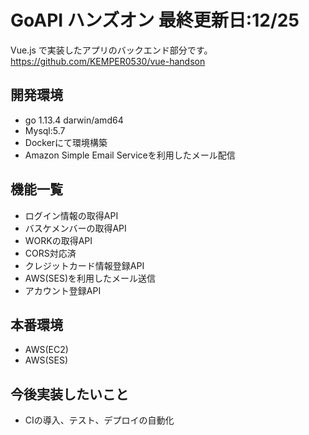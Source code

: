 # GoAPI ハンズオン 最終更新日:12/25

Vue.js で実装したアプリのバックエンド部分です。<br>
<https://github.com/KEMPER0530/vue-handson>

## 開発環境
- go 1.13.4 darwin/amd64
- Mysql:5.7
- Dockerにて環境構築
- Amazon Simple Email Serviceを利用したメール配信

## 機能一覧
- ログイン情報の取得API
- バスケメンバーの取得API
- WORKの取得API
- CORS対応済
- クレジットカード情報登録API
- AWS(SES)を利用したメール送信
- アカウント登録API

## 本番環境
- AWS(EC2)
- AWS(SES)

## 今後実装したいこと
- CIの導入、テスト、デプロイの自動化
